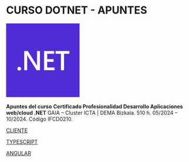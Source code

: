 # CURSO DOTNET - APUNTES

<img src="./docs/images/dotnet_logo.png" width="200">
<br/>

**Apuntes del curso**
**Certificado Profesionalidad Desarrollo Aplicaciones web/cloud .NET**
GAIA – Cluster ICTA | DEMA Bizkaia.
510 h. 05/2024 – 10/2024. Código IFCD0210.


[CLIENTE](./docs/01_CLIENTE.md)

[TYPESCRIPT](./docs/10_TYPESCRIPT.md)

[ANGULAR](./docs/11_ANGULAR.md)

